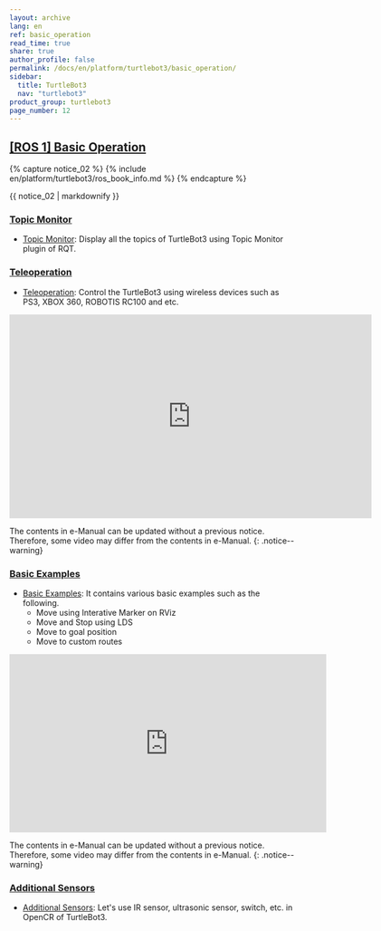 ```yaml
---
layout: archive
lang: en
ref: basic_operation
read_time: true
share: true
author_profile: false
permalink: /docs/en/platform/turtlebot3/basic_operation/
sidebar:
  title: TurtleBot3
  nav: "turtlebot3"
product_group: turtlebot3
page_number: 12
---
```


<div style="counter-reset: h1 3"></div>
<div style="counter-reset: h2 5"></div>

## [[ROS 1] Basic Operation](#ros-1-basic-operation)

{% capture notice_02 %}
{% include en/platform/turtlebot3/ros_book_info.md %}
{% endcapture %}

<div class="notice--success">{{ notice_02 | markdownify }}</div>

### [Topic Monitor](#topic-monitor)

- [Topic Monitor][topic_monitor]: Display all the topics of TurtleBot3 using Topic Monitor plugin of RQT.

### [Teleoperation](#teleoperation)

- [Teleoperation][teleoperation]: Control the TurtleBot3 using wireless devices such as PS3, XBOX 360, ROBOTIS RC100 and etc.

<iframe width="640" height="360" src="https://www.youtube.com/embed/Z4s18hlazb4" frameborder="0" allowfullscreen></iframe>

The contents in e-Manual can be updated without a previous notice. Therefore, some video may differ from the contents in e-Manual.
{: .notice--warning}

### [Basic Examples](#basic-examples)

- [Basic Examples][basic_examples]: It contains various basic examples such as the following.
  - Move using Interative Marker on RViz
  - Move and Stop using LDS
  - Move to goal position
  - Move to custom routes

<iframe width="560" height="315" src="https://www.youtube.com/embed/Xg1pKFQY5p4" frameborder="0" allow="autoplay; encrypted-media" allowfullscreen></iframe>

The contents in e-Manual can be updated without a previous notice. Therefore, some video may differ from the contents in e-Manual.
{: .notice--warning}

### [Additional Sensors](#additional-sensors)

- [Additional Sensors][additional_sensors]: Let's use IR sensor, ultrasonic sensor, switch, etc. in OpenCR of TurtleBot3.

[topic_monitor]: /docs/en/platform/turtlebot3/topic_monitor/
[teleoperation]: /docs/en/platform/turtlebot3/teleoperation/
[basic_examples]: /docs/en/platform/turtlebot3/basic_examples/
[additional_sensors]: /docs/en/platform/turtlebot3/additional_sensors/
